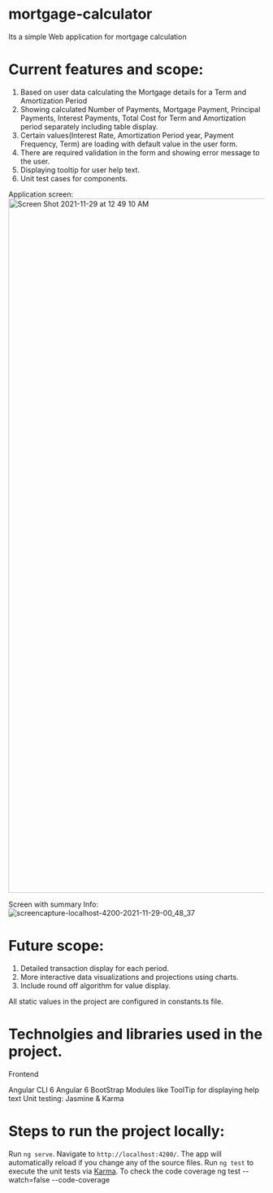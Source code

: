 # mortgage-calculator
Its a simple Web application for mortgage calculation

# Current features and scope:

1) Based on user data calculating the Mortgage details for a Term and Amortization Period
2) Showing calculated Number of Payments, Mortgage Payment, Principal Payments, Interest Payments, Total Cost for Term and Amortization period separately including table display.
3) Certain values(Interest Rate, Amortization Period year, Payment Frequency, Term) are loading with default value in the user form.
4) There are required validation in the form and showing error message to the user.
4) Displaying tooltip for user help text.
5) Unit test cases for components.

Application screen: 
<img width="1366" alt="Screen Shot 2021-11-29 at 12 49 10 AM" src="https://user-images.githubusercontent.com/95212148/143836559-516f79b7-54ae-48a3-946a-237784484d84.png">



Screen with summary Info:
![screencapture-localhost-4200-2021-11-29-00_48_37](https://user-images.githubusercontent.com/95212148/143836245-8de73236-1d9e-4bc5-b96e-7a45d421335a.png)

# Future scope:

1) Detailed transaction display for each period.
2) More interactive data visualizations and projections using charts.
3) Include round off algorithm for value display.

All static values in the project are configured in constants.ts file.

# Technolgies and libraries used in the project.

Frontend

Angular CLI 6
Angular 6
BootStrap 
Modules like ToolTip for displaying help text
Unit testing:  Jasmine & Karma


# Steps to run the project locally:
Run `ng serve`. Navigate to `http://localhost:4200/`. The app will automatically reload if you change any of the source files.
Run `ng test` to execute the unit tests via [Karma](https://karma-runner.github.io).
To check the code coverage ng test --watch=false --code-coverage



